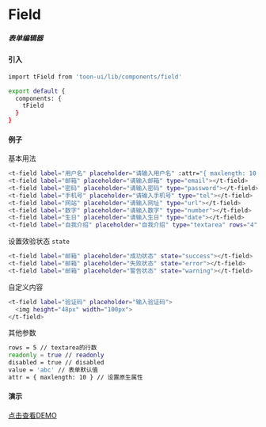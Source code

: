 # Field

##### 表单编辑器

#### 引入

``` bash
import tField from 'toon-ui/lib/components/field'

export default {
  components: {
    tField
  }
}
```
#### 例子
基本用法
``` bash
<t-field label="用户名" placeholder="请输入用户名" :attr="{ maxlength: 10 }"></t-field>
<t-field label="邮箱" placeholder="请输入邮箱" type="email"></t-field>
<t-field label="密码" placeholder="请输入密码" type="password"></t-field>
<t-field label="手机号" placeholder="请输入手机号" type="tel"></t-field>
<t-field label="网站" placeholder="请输入网址" type="url"></t-field>
<t-field label="数字" placeholder="请输入数字" type="number"></t-field>
<t-field label="生日" placeholder="请输入生日" type="date"></t-field>
<t-field label="自我介绍" placeholder="自我介绍" type="textarea" rows="4"></t-field>
```
设置效验状态 `state`
``` bash
<t-field label="邮箱" placeholder="成功状态" state="success"></t-field>
<t-field label="邮箱" placeholder="失败状态" state="error"></t-field>
<t-field label="邮箱" placeholder="警告状态" state="warning"></t-field>
```

自定义内容
``` bash
<t-field label="验证码" placeholder="输入验证码">
  <img height="48px" width="100px">
</t-field>
```

其他参数
``` bash
rows = 5 // textarea的行数
readonly = true // readonly
disabled = true // disabled
value = 'abc' // 表单默认值
attr = { maxlength: 10 } // 设置原生属性
```

#### 演示
[点击查看DEMO](https://zhoujiqiu.github.io/toon-ui/dist/#!/demo/field)

